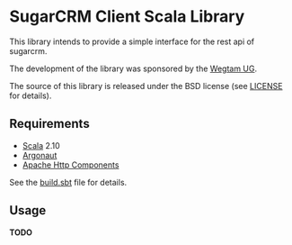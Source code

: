 # SugarCRM Client Scala Library

This library intends to provide a simple interface for the rest api of sugarcrm.

The development of the library was sponsored by the [Wegtam UG](http://www.wegtam.org).

The source of this library is released under the BSD license (see [LICENSE](LICENSE) for details).

## Requirements

* [Scala](http://scala-lang.org/) 2.10
* [Argonaut](http://argonaut.io/)
* [Apache Http Components](http://hc.apache.org)

See the [build.sbt](build.sbt) file for details.

## Usage

**TODO**
